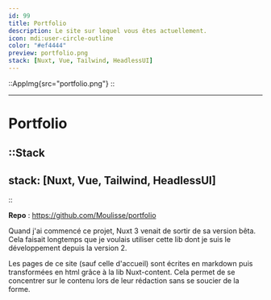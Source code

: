```yaml
---
id: 99
title: Portfolio
description: Le site sur lequel vous êtes actuellement.
icon: mdi:user-circle-outline
color: "#ef4444"
preview: portfolio.png
stack: [Nuxt, Vue, Tailwind, HeadlessUI]
---
```


::AppImg{src="portfolio.png"}
::

---

# Portfolio

::Stack
---
stack: [Nuxt, Vue, Tailwind, HeadlessUI]
---
::

**Repo** :
https://github.com/Moulisse/portfolio

Quand j'ai commencé ce projet, Nuxt 3 venait de sortir de sa version bêta.
Cela faisait longtemps que je voulais utiliser cette lib dont je suis le développement depuis la version 2.

Les pages de ce site (sauf celle d'accueil) sont écrites en markdown puis transformées en html grâce à la lib Nuxt-content.
Cela permet de se concentrer sur le contenu lors de leur rédaction sans se soucier de la forme.

